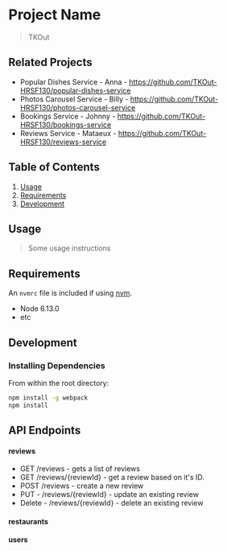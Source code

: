 # Project Name

> TKOut

## Related Projects

  - Popular Dishes Service - Anna - https://github.com/TKOut-HRSF130/popular-dishes-service
  - Photos Carousel Service - Billy - https://github.com/TKOut-HRSF130/photos-carousel-service
  - Bookings Service - Johnny - https://github.com/TKOut-HRSF130/bookings-service
  - Reviews Service - Mataeux - https://github.com/TKOut-HRSF130/reviews-service

## Table of Contents

1. [Usage](#Usage)
1. [Requirements](#requirements)
1. [Development](#development)

## Usage

> Some usage instructions

## Requirements

An `nvmrc` file is included if using [nvm](https://github.com/creationix/nvm).

- Node 6.13.0
- etc

## Development

### Installing Dependencies

From within the root directory:

```sh
npm install -g webpack
npm install
```

## API Endpoints

#### reviews
- GET /reviews - gets a list of reviews
- GET /reviews/{reviewId} - get a review based on it's ID.
- POST /reviews - create a new review
- PUT - /reviews/{reviewId} - update an existing review
- Delete - /reviews/{reviewId} - delete an existing review

#### restaurants

#### users